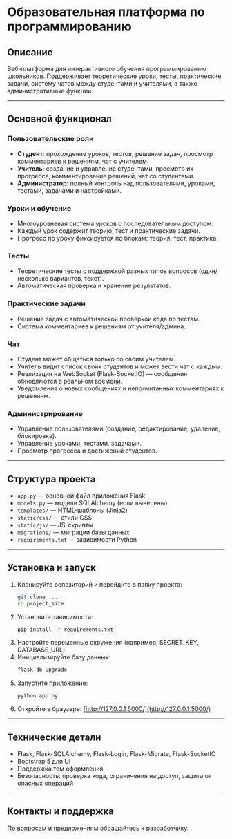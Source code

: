 # Образовательная платформа по программированию

## Описание

Веб-платформа для интерактивного обучения программированию школьников. Поддерживает теоретические уроки, тесты, практические задачи, систему чатов между студентами и учителями, а также административные функции.

---

## Основной функционал

### Пользовательские роли
- **Студент**: прохождение уроков, тестов, решение задач, просмотр комментариев к решениям, чат с учителем.
- **Учитель**: создание и управление студентами, просмотр их прогресса, комментирование решений, чат со студентами.
- **Администратор**: полный контроль над пользователями, уроками, тестами, задачами и настройками.

### Уроки и обучение
- Многоуровневая система уроков с последовательным доступом.
- Каждый урок содержит теорию, тест и практические задачи.
- Прогресс по уроку фиксируется по блокам: теория, тест, практика.

### Тесты
- Теоретические тесты с поддержкой разных типов вопросов (один/несколько вариантов, текст).
- Автоматическая проверка и хранение результатов.

### Практические задачи
- Решение задач с автоматической проверкой кода по тестам.
- Система комментариев к решениям от учителя/админа.

### Чат
- Студент может общаться только со своим учителем.
- Учитель видит список своих студентов и может вести чат с каждым.
- Реализация на WebSocket (Flask-SocketIO) — сообщения обновляются в реальном времени.
- Уведомления о новых сообщениях и непрочитанных комментариях к решениям.

### Администрирование
- Управление пользователями (создание, редактирование, удаление, блокировка).
- Управление уроками, тестами, задачами.
- Просмотр прогресса и достижений студентов.

---

## Структура проекта

- `app.py` — основной файл приложения Flask
- `models.py` — модели SQLAlchemy (если вынесены)
- `templates/` — HTML-шаблоны (Jinja2)
- `static/css/` — стили CSS
- `static/js/` — JS-скрипты
- `migrations/` — миграции базы данных
- `requirements.txt` — зависимости Python

---

## Установка и запуск

1. Клонируйте репозиторий и перейдите в папку проекта:
   ```bash
   git clone ...
   cd project_site
   ```
2. Установите зависимости:
   ```bash
   pip install -r requirements.txt
   ```
3. Настройте переменные окружения (например, SECRET_KEY, DATABASE_URL).
4. Инициализируйте базу данных:
   ```bash
   flask db upgrade
   ```
5. Запустите приложение:
   ```bash
   python app.py
   ```
6. Откройте в браузере: [http://127.0.0.1:5000/](http://127.0.0.1:5000/)

---

## Технические детали
- Flask, Flask-SQLAlchemy, Flask-Login, Flask-Migrate, Flask-SocketIO
- Bootstrap 5 для UI
- Поддержка тем оформления
- Безопасность: проверка кода, ограничения на доступ, защита от опасных операций

---

## Контакты и поддержка
По вопросам и предложениям обращайтесь к разработчику. 